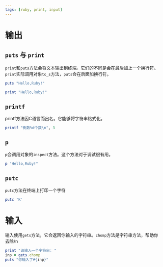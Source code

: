 ```yaml
---
tags: [ruby, print, input]
---
```

# 输出

## `puts` 与 `print`

`print`和`puts`方法会将文本输出到终端。它们的不同是会在最后加上一个换行符。`print`实际调用对象`to_s`方法，`puts`会在后面加换行符。

```ruby
puts "Hello,Ruby!"

print "Hello,Ruby!"
```

## `printf`

printf方法因C语言而出名。它能够将字符串格式化。

```ruby
printf "倒数%d个数\n", 3
```

## `p`

`p`会调用对象的`inspect`方法。这个方法对于调试很有用。

```ruby
p "Hello,Ruby!"
```

## `putc`

`putc`方法在终端上打印一个字符

```ruby
putc 'K'
```

# 输入

输入使用`gets`方法，它会返回你输入的字符串。`chomp`方法是字符串方法，帮助你去除\n

```ruby
print "请输入一个字符串: "
inp = gets.chomp
puts "你输入了#{inp}"
```